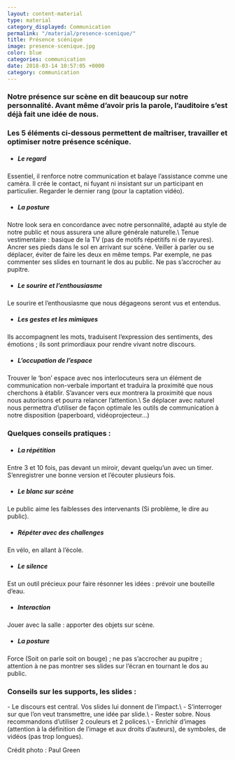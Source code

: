 ```yaml
---
layout: content-material
type: material
category_displayed: Communication
permalink: "/material/presence-scenique/"
title: Présence scénique
image: presence-scenique.jpg
color: blue
categories: communication
date: 2018-03-14 10:57:05 +0000
category: communication
---
```


### Notre présence sur scène en dit beaucoup sur notre personnalité. Avant même d’avoir pris la parole, l’auditoire s’est déjà fait une idée de nous.

### Les 5 éléments ci-dessous permettent de maîtriser, travailler et optimiser notre présence scénique.

- ##### Le regard
Essentiel, il renforce notre communication et balaye l’assistance comme une caméra. Il crée le contact, ni fuyant ni insistant sur un participant en particulier. Regarder le dernier rang (pour la captation vidéo).

- ##### La posture
Notre look sera en concordance avec notre personnalité, adapté au style de notre public et nous assurera une allure générale naturelle.\\
Tenue vestimentaire : basique de la TV (pas de motifs répétitifs ni de rayures). Ancrer ses pieds dans le sol en arrivant sur scène. Veiller à parler ou se déplacer, éviter de faire les deux en même temps. Par exemple, ne pas commenter ses slides en tournant le dos au public. Ne pas s’accrocher au pupitre.

- ##### Le sourire et l’enthousiasme
Le sourire et l’enthousiasme que nous dégageons seront vus et entendus.

- ##### Les gestes et les mimiques
Ils accompagnent les mots, traduisent l’expression des sentiments, des émotions ; ils sont primordiaux pour rendre vivant notre discours.

- ##### L’occupation de l’espace
Trouver le ‘bon’ espace avec nos interlocuteurs sera un élément de communication non-verbale important et traduira la proximité que nous cherchons à établir. S’avancer vers eux montrera la proximité que nous nous autorisons et pourra relancer l’attention.\\
Se déplacer avec naturel nous permettra d’utiliser de façon optimale les outils de communication à notre disposition (paperboard, vidéoprojecteur&hellip;)

### Quelques conseils pratiques :

- ##### La répétition
Entre 3 et 10 fois, pas devant un miroir, devant quelqu’un avec un timer. S’enregistrer une bonne version et l’écouter plusieurs fois.

- ##### Le blanc sur scène
Le public aime les faiblesses des intervenants (Si problème, le dire au public).

- ##### Répéter avec des challenges
En vélo, en allant à l’école.

- ##### Le silence
Est un outil précieux pour faire résonner les idées : prévoir une bouteille d’eau.

- ##### Interaction
Jouer avec la salle : apporter des objets sur scène.

- ##### La posture
Force (Soit on parle soit on bouge) ; ne pas s’accrocher au pupitre ; attention à ne pas montrer ses slides sur l’écran en tournant le dos au public.

### Conseils sur les supports, les slides :

\- Le discours est central. Vos slides lui donnent de l’impact.\\
\- S‘interroger sur que l’on veut transmettre, une idée par slide.\\
\- Rester sobre. Nous recommandons d’utiliser 2 couleurs et 2 polices.\\
\- Enrichir d’images (attention à la définition de l’image et aux droits d’auteurs), de symboles, de vidéos (pas trop longues).

Crédit photo : Paul Green

